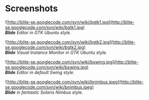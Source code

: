 # Screenshots #

![http://blite-se.googlecode.com/svn/wiki/bgtk1.jpg](http://blite-se.googlecode.com/svn/wiki/bgtk1.jpg)
<br />_**Blide** Editor in GTK Ubuntu style._

![http://blite-se.googlecode.com/svn/wiki/bgtk2.jpg](http://blite-se.googlecode.com/svn/wiki/bgtk2.jpg)
<br />_**Blide** Visual Instance Monitor in GTK Ubuntu style._

![http://blite-se.googlecode.com/svn/wiki/bswing.jpg](http://blite-se.googlecode.com/svn/wiki/bswing.jpg)
<br />_**Blide** Editor in default Swing style._

![http://blite-se.googlecode.com/svn/wiki/bnimbus.jpeg](http://blite-se.googlecode.com/svn/wiki/bnimbus.jpeg)
<br />_**Blide** in fantastic Solaris Nimbus style._